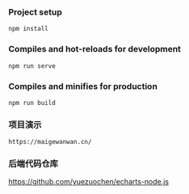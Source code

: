 
### Project setup
```
npm install
```

### Compiles and hot-reloads for development
```
npm run serve
```

### Compiles and minifies for production
```
npm run build
```

### 项目演示
```
https://maigewanwan.cn/
```

### 后端代码仓库
https://github.com/yuezuochen/echarts-node.js
